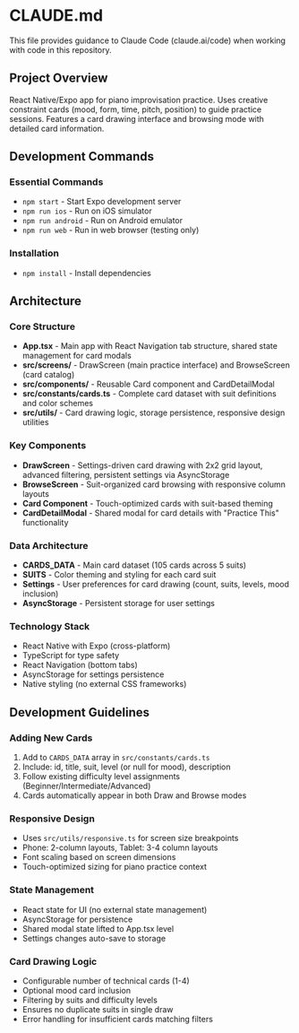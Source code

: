 # CLAUDE.md

This file provides guidance to Claude Code (claude.ai/code) when working with code in this repository.

## Project Overview

React Native/Expo app for piano improvisation practice. Uses creative constraint cards (mood, form, time, pitch, position) to guide practice sessions. Features a card drawing interface and browsing mode with detailed card information.

## Development Commands

### Essential Commands
- `npm start` - Start Expo development server
- `npm run ios` - Run on iOS simulator
- `npm run android` - Run on Android emulator  
- `npm run web` - Run in web browser (testing only)

### Installation
- `npm install` - Install dependencies

## Architecture

### Core Structure
- **App.tsx** - Main app with React Navigation tab structure, shared state management for card modals
- **src/screens/** - DrawScreen (main practice interface) and BrowseScreen (card catalog)
- **src/components/** - Reusable Card component and CardDetailModal
- **src/constants/cards.ts** - Complete card dataset with suit definitions and color schemes
- **src/utils/** - Card drawing logic, storage persistence, responsive design utilities

### Key Components
- **DrawScreen** - Settings-driven card drawing with 2x2 grid layout, advanced filtering, persistent settings via AsyncStorage
- **BrowseScreen** - Suit-organized card browsing with responsive column layouts
- **Card Component** - Touch-optimized cards with suit-based theming
- **CardDetailModal** - Shared modal for card details with "Practice This" functionality

### Data Architecture
- **CARDS_DATA** - Main card dataset (105 cards across 5 suits)
- **SUITS** - Color theming and styling for each card suit
- **Settings** - User preferences for card drawing (count, suits, levels, mood inclusion)
- **AsyncStorage** - Persistent storage for user settings

### Technology Stack
- React Native with Expo (cross-platform)
- TypeScript for type safety
- React Navigation (bottom tabs)
- AsyncStorage for settings persistence
- Native styling (no external CSS frameworks)

## Development Guidelines

### Adding New Cards
1. Add to `CARDS_DATA` array in `src/constants/cards.ts`
2. Include: id, title, suit, level (or null for mood), description
3. Follow existing difficulty level assignments (Beginner/Intermediate/Advanced)
4. Cards automatically appear in both Draw and Browse modes

### Responsive Design
- Uses `src/utils/responsive.ts` for screen size breakpoints
- Phone: 2-column layouts, Tablet: 3-4 column layouts
- Font scaling based on screen dimensions
- Touch-optimized sizing for piano practice context

### State Management
- React state for UI (no external state management)
- AsyncStorage for persistence
- Shared modal state lifted to App.tsx level
- Settings changes auto-save to storage

### Card Drawing Logic
- Configurable number of technical cards (1-4)
- Optional mood card inclusion
- Filtering by suits and difficulty levels
- Ensures no duplicate suits in single draw
- Error handling for insufficient cards matching filters